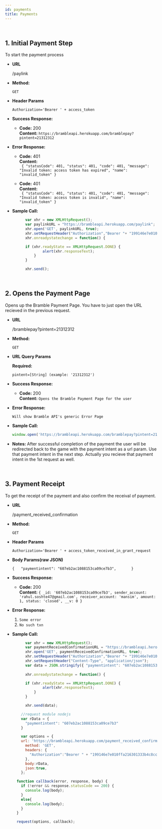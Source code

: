 ```yaml
---
id: payments
title: Payments
---
```

<br/>

**1.** 
**Initial Payment Step**
---

  To start the payment process

* **URL**

    /paylink

* **Method:**

  `GET`
  
* **Header Params**

    `Authorization='Bearer ' + access_token`

* **Success Response:**

  * **Code:** 200 <br />
    **Content:** 
    `https://brambleapi.herokuapp.com/bramblepay?pintent=21312312`

* **Error Response:**

  * **Code:** 401 <br />
    **Content:** <br/>
    ` {
    "statusCode": 401,
    "status": 401,
    "code": 401,
    "message": "Invalid token: access token has expired",
    "name": "invalid_token"
    }`

  * **Code:** 401 <br />
    **Content:** <br/>
    ` {
    "statusCode": 401,
    "status": 401,
    "code": 401,
    "message": "Invalid token: access token is invalid",
    "name": "invalid_token"
   }`

* **Sample Call:**

  ```javascript
        var xhr = new XMLHttpRequest();
        var paylinkURL = "https://brambleapi.herokuapp.com/paylink";
        xhr.open('GET', paylinkURL, true);
        xhr.setRequestHeader("Authorization","Bearer "+ "199146e7e010ffa216301333b4c8cc14b9184958");
        xhr.onreadystatechange = function() {

        if (xhr.readyState == XMLHttpRequest.DONE) {
                alert(xhr.responseText);
            }
        }

        xhr.send();
  ```

<br/>

**2.**
**Opens the Payment Page**
----

  Opens up the Bramble Payment Page. You have to just open the URL recieved in the previous request.

* **URL**

    /bramblepay?pintent=21312312

* **Method:**

  `GET`
  
*  **URL Query Params**

   **Required:**

   `pintent=[String] (example: '21312312')`
    
* **Success Response:**

  * **Code:** 200 <br />
    **Content:**
     `Opens the Bramble Payment Page for the user`
     

* **Error Response:**

    `Will show Bramble API's generic Error Page`

* **Sample Call:**

  ```javascript
  window.open('https://brambleapi.herokuapp.com/bramblepay?pintent=21312312', '_self');
  ```
* **Notes:**
  After successful completion of the payment the user will be redirected back to the game with the payment intent as a url param. Use that payment intent in the next step. Actually you recieve that payment intent in the 1st request as well.

<br/>

**3.** 
**Payment Receipt**
---

  To get the receipt of the payment and also confirm the receival of payment. 

* **URL**

    /payment_received_confirmation

* **Method:**

  `GET`
  
* **Header Params**

    `Authorization='Bearer ' + access_token_received_in_grant_request`

* **Body Params(raw JSON)**

    `{  
      "paymentintent": "607eb2ac1088153ca09ce7b3",      
    }`

* **Success Response:**

  * **Code:** 200 <br />
    **Content:** 
    `{
      _id: '607eb2ac1088153ca09ce7b3',
      sender_account: 'rahul.soshte47@gmail.com',
      receiver_account: 'mansim',
      amount: 1,
      status: 'closed',
      __v: 0
    }`

* **Error Response:**

  1) `Some error`
  2) `No such txn`

* **Sample Call:**

  ```javascript
        var xhr = new XMLHttpRequest();
        var paymentReceivedConfirmationURL = "https://brambleapi.herokuapp.com/payment_received_confirmation";
        xhr.open('GET', paymentReceivedConfirmationURL, true);
        xhr.setRequestHeader("Authorization","Bearer "+ "199146e7e010ffa216301333b4c8cc14b9184958");
        xhr.setRequestHeader("Content-Type", "application/json"); 
        var data = JSON.stringify({ "paymentintent": "607eb2ac1088153ca09ce7b3"});
        
        xhr.onreadystatechange = function() {

        if (xhr.readyState == XMLHttpRequest.DONE) {
                alert(xhr.responseText);
            }
        }

        xhr.send(data);
  ```

  ```javascript
      //request module nodejs
      var rData = {
        "paymentintent": "607eb2ac1088153ca09ce7b3"
      }

      var options = {
      url: 'https://brambleapi.herokuapp.com/payment_received_confirmation',
        method: 'GET',
        headers: {
          "Authorization":"Bearer " + "199146e7e010ffa216301333b4c8cc14b9184958"
        },
        body:rData,
        json:true,
      };

    function callback(error, response, body) {
      if (!error && response.statusCode == 200) {
        console.log(body);
      }
      else{
        console.log(body);
      }
    }

    request(options, callback);
  ```